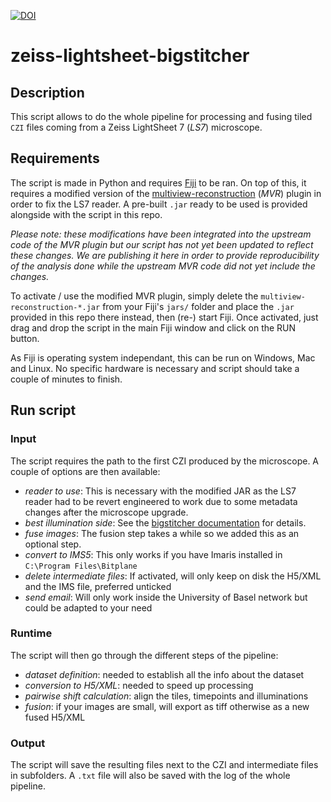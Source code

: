 [![DOI](https://zenodo.org/badge/DOI/10.5281/zenodo.8019805.svg)](https://doi.org/10.5281/zenodo.8019805)

# zeiss-lightsheet-bigstitcher

## Description

This script allows to do the whole pipeline for processing and fusing tiled
`CZI` files coming from a Zeiss LightSheet 7 (*LS7*) microscope.

## Requirements

The script is made in Python and requires [Fiji][1] to be ran. On top of this,
it requires a modified version of the [multiview-reconstruction][2] (*MVR*)
plugin in order to fix the LS7 reader. A pre-built `.jar` ready to be used is
provided alongside with the script in this repo.

*Please note: these modifications have been integrated into the upstream code of
the MVR plugin but our script has not yet been updated to reflect these changes.
We are publishing it here in order to provide reproducibility of the analysis
done while the upstream MVR code did not yet include the changes.*

To activate / use the modified MVR plugin, simply delete the
`multiview-reconstruction-*.jar` from your Fiji's `jars/` folder and place the
`.jar` provided in this repo there instead, then (re-) start Fiji. Once
activated, just drag and drop the script in the main Fiji window and click on
the RUN button.

As Fiji is operating system independant, this can be run on Windows, Mac and
Linux. No specific hardware is necessary and script should take a couple of
minutes to finish.

## Run script

### Input

The script requires the path to the first CZI produced by the microscope. A
couple of options are then available:

* *reader to use*: This is necessary with the modified JAR as the LS7 reader had
  to be revert engineered to work due to some metadata changes after the
  microscope upgrade.
* *best illumination side*: See the [bigstitcher documentation][3] for details.
* *fuse images*: The fusion step takes a while so we added this as an optional
  step.
* *convert to IMS5*: This only works if you have Imaris installed in `C:\Program
  Files\Bitplane`
* *delete intermediate files*: If activated, will only keep on disk the H5/XML
  and the IMS file, preferred unticked
* *send email*: Will only work inside the University of Basel network but could
  be adapted to your need

### Runtime

The script will then go through the different steps of the pipeline:

* *dataset definition*: needed to establish all the info about the dataset
* *conversion to H5/XML*: needed to speed up processing
* *pairwise shift calculation*: align the tiles, timepoints and illuminations
* *fusion*: if your images are small, will export as tiff otherwise as a new
  fused H5/XML

### Output

The script will save the resulting files next to the CZI and intermediate files
in subfolders. A `.txt` file will also be saved with the log of the whole
pipeline.

[1]: https://doi.org/10.1038/nmeth.2019
[2]: https://github.com/PreibischLab/multiview-reconstruction
[3]: https://imagej.net/plugins/bigstitcher/select-illumination
